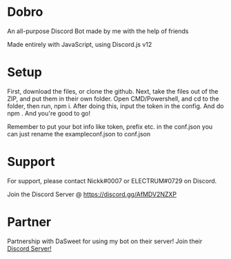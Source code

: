 # Dobro

An all-purpose Discord Bot made by me with the help of friends

Made entirely with JavaScript, using Discord.js v12

# Setup

First, download the files, or clone the github.
Next, take the files out of the ZIP, and put them in their own folder.
Open CMD/Powershell, and cd to the folder, then run, npm i.
After doing this, input the token in the config. And do npm .
And you're good to go!

Remember to put your bot info like token, prefix etc. in the conf.json
you can just rename the exampleconf.json to conf.json

# Support

For support, please contact Nickk#0007 or ELECTRUM#0729 on Discord.

Join the Discord Server @ https://discord.gg/AfMDV2NZXP

# Partner

Partnership with DaSweet for using my bot on their server!
Join their [Discord Server!](https://discord.gg/4evHSPqapC)
